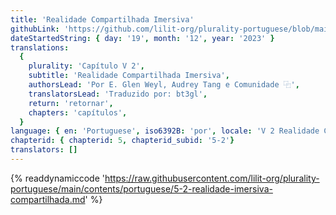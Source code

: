 ```yaml
---
title: 'Realidade Compartilhada Imersiva'
githubLink: 'https://github.com/lilit-org/plurality-portuguese/blob/main/contents/portuguese/5-2-realidade-imersiva-compartilhada.md'
dateStartedString: { day: '19', month: '12', year: '2023' }
translations:
  {
    plurality: 'Capítulo V 2',
    subtitle: 'Realidade Compartilhada Imersiva',
    authorsLead: 'Por E. Glen Weyl, Audrey Tang e Comunidade ⿻',
    translatorsLead: 'Traduzido por: bt3gl',
    return: 'retornar',
    chapters: 'capítulos',
  }
language: { en: 'Portuguese', iso6392B: 'por', locale: 'V 2 Realidade Compartilhada Imersiva' }
chapterid: { chapterid: 5, chapterid_subid: '5-2'}
translators: []
---
```

{% readdynamiccode 'https://raw.githubusercontent.com/lilit-org/plurality-portuguese/main/contents/portuguese/5-2-realidade-imersiva-compartilhada.md' %}